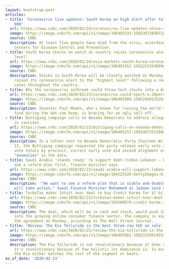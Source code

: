 ```yaml
---
layout: bootstrap-post
articles:
- title: 'Coronavirus live updates: South Korea on high alert after total cases top
    600'
  url: https://www.cnbc.com/2020/02/24/coronavirus-live-updates-china-south-korea-cases.html
  image: https://image.cnbcfm.com/api/v1/image/106403333-1582307284072gettyimages-1201647454.jpeg?v=1582309325
  source: CNBC
  description: At least five people have died from the virus, according to the Korea
    Centers for Disease Control and Prevention.
- title: South Korea stocks on watch as country raises coronavirus alert to 'highest
    level'
  url: https://www.cnbc.com/2020/02/24/asia-markets-south-korea-coronavirus-currencies-china.html
  image: https://image.cnbcfm.com/api/v1/image/106401912-1582253324899gettyimages-1204552540.jpeg?v=1582499669
  source: CNBC
  description: Stocks in South Korea will be closely watched on Monday after the country
    raised its coronavirus alert to the "highest level" following a recent spike in
    cases throughout the country.
- title: Why the coronavirus outbreak could throw tech stocks into a bear market
  url: https://www.cnbc.com/2020/02/23/coronavirus-could-spark-a-20percent-technology-pullback-paul-meeks-warns.html
  image: https://image.cnbcfm.com/api/v1/image/106402909-1582294013526rts32wgc.jpg?v=1582294141
  source: CNBC
  description: Investor Paul Meeks, who's known for running the world's largest technology
    fund during the dot-com boom, is bracing for an ugly sell-off.
- title: Buttigieg campaign calls on Nevada Democrats to address alleged irregularities
    in caucuses
  url: https://www.cnbc.com/2020/02/23/buttigieg-calls-on-nevada-democrats-to-address-irregularities-in-caucuses.html
  image: https://image.cnbcfm.com/api/v1/image/106405212-1582487251280gettyimages-1207881600.jpeg?v=1582487276
  source: CNBC
  description: In a letter sent to Nevada Democratic Party Chairman William McCurdy
    II, the Buttigieg campaign requested the party release early vote and in-person
    vote totals by precinct, correct early vote and second alignment errors and explain
    "anomalies" in the data.
- title: Saudi Arabia 'stands ready' to support debt-ridden Lebanon — but wants to
    see a reform plan first, finance minister says
  url: https://www.cnbc.com/2020/02/23/saudi-arabia-will-support-lebanon-if-it-sees-viable-reform-plan.html
  image: https://image.cnbcfm.com/api/v1/image/104225526-GettyImages-631864730.jpg?v=1532563937
  source: CNBC
  description: '"We want to see a reform plan that is viable and doable and then we
    will take action," Saudi Finance Minister Mohammed al Jadaan said of Lebanon.'
- title: TurboTax maker Intuit near deal to buy Credit Karma for $7 billion, WSJ reports
  url: https://www.cnbc.com/2020/02/23/turbotax-maker-intuit-near-deal-to-buy-credit-karma-for-7-billion-wsj.html
  image: https://image.cnbcfm.com/api/v1/image/104380870-credit-karma.JPG?v=1491230003
  source: CNBC
  description: The deal, which will be in cash and stock, would push Intuit further
    into the growing online consumer finance sector. The company is expected to announce
    the agreement on Monday, according to The Wall Street Journal.
- title: 'Review: The Kia Telluride is the best three-row SUV on sale'
  url: https://www.cnbc.com/2020/02/21/review-the-kia-telluride-is-the-best-three-row-suv-on-sale.html
  image: https://image.cnbcfm.com/api/v1/image/106403662-15823193614552020kiatelluride12.jpg?v=1582319855
  source: CNBC
  description: The Kia Telluride is not revolutionary because it does anything new.
    It's revolutionary because of how holistic its dominance is. In every metric,
    the Kia either matches the rest of the segment or beats.
as_of_date: '2020-02-23'
---
```



